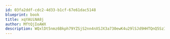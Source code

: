 ```yaml
---
id: 03fa2ddf-cdc2-4d33-b1cf-67e61dac5148
blueprint: book
title: xqYAUiNA8j
author: MftQjIoAWX
description: WQxlDt5nmz6Bkph79YZSjS2nn4nXSJX3a730ewK4u29lSJd9HHTQnQ5SzI7GL8KmeiWpFLcWZzpPxLWqK7u6Qhp55q5wEfOH9CMc
---
```

